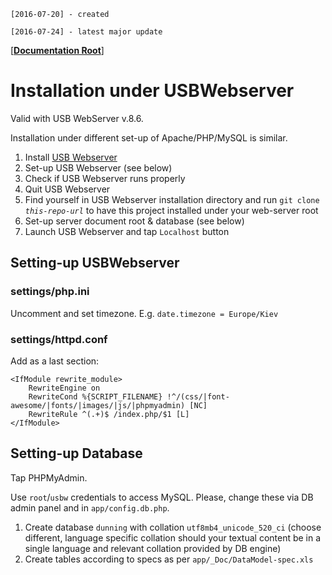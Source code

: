 `[2016-07-20] - created`

`[2016-07-24] - latest major update`

[**[Documentation Root](README.md)**]

# Installation under USBWebserver

Valid with USB WebServer v.8.6.

Installation under different set-up of Apache/PHP/MySQL
is similar.

 1. Install [USB Webserver](http://www.usbwebserver.net/en/)
 1. Set-up USB Webserver (see below)
 1. Check if USB Webserver runs properly
 1. Quit USB Webserver
 1. Find yourself in USB Webserver installation directory and
    run `git clone ` _`this-repo-url`_ to have this project installed under your web-server root
 1. Set-up server document root & database (see below)
 1. Launch USB Webserver and tap `Localhost` button

## Setting-up USBWebserver

### settings/php.ini

Uncomment and set timezone. E.g. `date.timezone = Europe/Kiev`

### settings/httpd.conf

Add as a last section:
```
<IfModule rewrite_module>
    RewriteEngine on
    RewriteCond %{SCRIPT_FILENAME} !^/(css/|font-awesome/|fonts/|images/|js/|phpmyadmin) [NC]
    RewriteRule ^(.+)$ /index.php/$1 [L]
</IfModule>
```

## Setting-up Database

Tap PHPMyAdmin.
 
Use `root`/`usbw` credentials to access MySQL.
Please, change these via DB admin panel and in `app/config.db.php`.

 1. Create database `dunning` with collation `utf8mb4_unicode_520_ci` (choose different,
    language specific collation should your textual content be in a single
    language and relevant collation provided by DB engine)
 1. Create tables according to specs as per
    `app/_Doc/DataModel-spec.xls`
